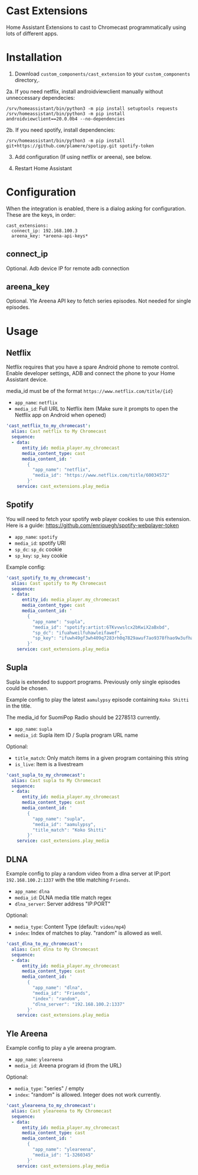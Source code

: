 # Cast Extensions

Home Assistant Extensions to cast to Chromecast programmatically using lots of different apps.


# Installation
1. Download `custom_components/cast_extension` to your `custom_components` directory,.

2a. If you need netflix, install androidviewclient manually without unneccessary dependecies:
```
/srv/homeassistant/bin/python3 -m pip install setuptools requests
/srv/homeassistant/bin/python3 -m pip install androidviewclient==20.0.0b4 --no-dependencies
```
2b. If you need spotify, install dependencies:
```
/srv/homeassistant/bin/python3 -m pip install git+https://github.com/plamere/spotipy.git spotify-token
```

3. Add configuration (If using netflix or areena), see below.

4. Restart Home Assistant

# Configuration

When the integration is enabled, there is a dialog asking for configuration. These are the keys, in order:
```
cast_extensions:
  connect_ip: 192.168.100.3
  areena_key: *areena-api-keys*
```

## connect_ip
Optional. Adb device IP for remote adb connection

## areena_key
Optional. Yle Areena API key to fetch series episodes. Not needed for single episodes.

# Usage

## Netflix

Netflix requires that you have a spare Android phone to remote control. Enable developer settings, ADB and connect the phone to your Home Assistant device.

media_id must be of the format `https://www.netflix.com/title/{id}`

- `app_name`: `netflix`
- `media_id`: Full URL to Netflix item (Make sure it prompts to open the Netflix app on Android when opened)

```yaml
'cast_netflix_to_my_chromecast':
  alias: Cast netflix to My Chromecast
  sequence:
  - data:
      entity_id: media_player.my_chromecast
      media_content_type: cast
      media_content_id: '
        {
          "app_name": "netflix",
          "media_id": "https://www.netflix.com/title/60034572"
        }'
    service: cast_extensions.play_media
```

## Spotify

You will need to fetch your spotify web player cookies to use this extension. Here is a guide: https://github.com/enriquegh/spotify-webplayer-token

- `app_name`: `spotify`
- `media_id`: spotify URI
- `sp_dc`: `sp_dc` cookie
- `sp_key`: `sp_key` cookie

Example config: 

```yaml
'cast_spotify_to_my_chromecast':
  alias: Cast spotify to My Chromecast
  sequence:
  - data:
      entity_id: media_player.my_chromecast
      media_content_type: cast
      media_content_id: '
        {
          "app_name": "supla",
          "media_id": "spotify:artist:6TKvvwslcx2bKwiX2aBxbd",
          "sp_dc": "ifuahweilfuhawleifawef",
          "sp_key": "ifuwh49gf3wh409q7283rh0q7829awuf7ao9378fhao9w3ufhao9sduh"
        }'
    service: cast_extensions.play_media
```


## Supla

Supla is extended to support programs. Previously only single episodes could be chosen.

Example config to play the latest `aamulypsy` episode containing `Koko Shitti` in the title.

The media_id for SuomiPop Radio should be 2278513 currently.

- `app_name`: `supla`
- `media_id`: Supla item ID / Supla program URL name

Optional:
- `title_match`: Only match items in a given program containing this string
- `is_live`: Item is a livestream

```yaml
'cast_supla_to_my_chromecast':
  alias: Cast supla to My Chromecast
  sequence:
  - data:
      entity_id: media_player.my_chromecast
      media_content_type: cast
      media_content_id: '
        {
          "app_name": "supla",
          "media_id": "aamulypsy",
          "title_match": "Koko Shitti"
        }'
    service: cast_extensions.play_media
```

## DLNA

Example config to play a random video from a dlna server at IP:port `192.168.100.2:1337` with the title matching `Friends`.

- `app_name`: `dlna`
- `media_id`: DLNA media title match regex
- `dlna_server`: Server address "IP:PORT"

Optional:
- `media_type`: Content Type (default: `video/mp4`)
- `index`: Index of matches to play. "random" is allowed as well.

```yaml
'cast_dlna_to_my_chromecast':
  alias: Cast dlna to My Chromecast
  sequence:
  - data:
      entity_id: media_player.my_chromecast
      media_content_type: cast
      media_content_id: '
        {
          "app_name": "dlna",
          "media_id": "Friends",
          "index": "random",
          "dlna_server": "192.168.100.2:1337"
        }'
    service: cast_extensions.play_media
```

## Yle Areena

Example config to play a yle areena program.

- `app_name`: `yleareena`
- `media_id`: Areena program id (from the URL)

Optional:
- `media_type`: "series" / empty
- `index`: "random" is allowed. Integer does not work currently.

```yaml
'cast_yleareena_to_my_chromecast':
  alias: Cast yleareena to My Chromecast
  sequence:
  - data:
      entity_id: media_player.my_chromecast
      media_content_type: cast
      media_content_id: '
        {
          "app_name": "yleareena",
          "media_id": "1-3260345"
        }'
    service: cast_extensions.play_media
```
